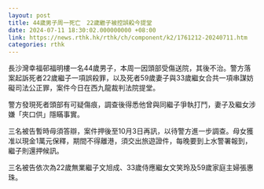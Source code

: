 ```yaml
---
layout: post
title: 44歲男子周一死亡　22歲繼子被控誤殺今提堂
date: 2024-07-11 18:30:02.000000000 +08:00
link: https://news.rthk.hk/rthk/ch/component/k2/1761212-20240711.htm
categories: rthk
---
```


長沙灣幸福邨福明樓一名44歲男子，本周一因頭部受傷送院，其後不治。警方落案起訴死者22歲繼子一項誤殺罪，以及死者59歲妻子與33歲繼女合共一項串謀妨礙司法公正罪，案件今日在西九龍裁判法院提堂。

警方發現死者頭部有可疑傷痕，調查後得悉他曾與同繼子爭執打鬥，妻子及繼女涉嫌「夾口供」隱瞞事實。

三名被告暫時毋須答辯，案件押後至10月3日再訊，以待警方進一步調查。母女獲准以現金1萬元保釋，期間不得離港，須交出旅遊證件，每晚要到上水警署報到，繼子則還押候訊。

三名被告依次為22歲無業繼子文旭成、33歲侍應繼女文笑玲及59歲家庭主婦張惠珠。
